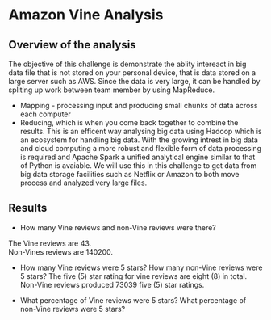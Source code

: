 # Amazon Vine Analysis

## Overview of the analysis

The objective of this challenge is demonstrate the ablity intereact in big data file that is not stored on your personal device, that is data stored on a large server such as AWS.
Since the data is very large, it can be handled by spliting up work between team member by using MapReduce. 
- Mapping - processing input and producing small chunks of data across each computer
- Reducing, which is when you come back together to combine the results. 
This is an efficent way analysing big data using Hadoop which is an ecosystem for handling big data. With the growing intrest in big data and cloud computing a more robust and flexible form of data processing is required and Apache Spark a unified analytical engine similar to that of Python is avaiable. We will use this in this challenge to get data from big data storage facilities such as Netflix or Amazon to both move process and analyzed very large files.  

## Results

- How many Vine reviews and non-Vine reviews were there? 

The Vine reviews are 43.  
Non-Vines reviews are 140200.


- How many Vine reviews were 5 stars? How many non-Vine reviews were 5 stars?
The five (5) star rating for vine reviews are eight (8) in total.
Non-Vine reviews produced 73039 five (5) star ratings.

- What percentage of Vine reviews were 5 stars? What percentage of non-Vine reviews were 5 stars?



